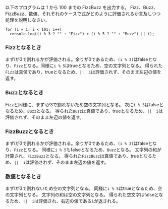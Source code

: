 以下のプログラムは 1 から 100 までの FizzBuzz を出力する。
Fizz、Buzz、FizzBuzz、数値、それぞれのケースで式がどのように評価されるか言及しつつ処理を説明しなさい。

```
for (i = 1; i < 101; i++)
  console.log((i % 3 ? "" : "Fizz") + (i % 5 ? "" : "Buzz") || i);
```

### Fizzとなるとき

まずiが3で割れるかが評価される。余りが0であるため、`(i % 3)`はfalseとなり、`Fizz`となる。同様に`i % 5`はtrueとなるため、空の文字列となる。
得られた`Fizz`は真値であり、trueとなるため、`||  i`は評価されず、そのまま左辺の値を返す。

### Buzzとなるとき

Fizzと同様に、まずiが3で割れないため空の文字列となる。
次に`i % 5`はfalseとなるため、`Buzz`となる。
得られた`Buzz`は真値であり、trueとなるため、`||  i`は評価されず、そのまま左辺の値を返す。

### FizzBuzzとなるとき

まずiが3で割れるかが評価される。余りが0であるため、`(i % 3)`はfalseとなり、`Fizz`となる。
同様に`i % 5`もfalseとなるため、`Buzz`となる。
文字列の和が計算され、`FizzBuzz`となる。
得られた`FizzBuzz`は真値であり、trueとなるため、`||  i`は評価されず、そのまま左辺の値を返す。

### 数値となるとき

まずiが3で割れないため空の文字列となる。
同様に`i % 5`はtrueとなるため、空の文字列となる。
文字列の和は空の文字列となる。
得られた空文字はfalseとなるため、`||  i`は評価され、右辺の値である`i`が返される。
